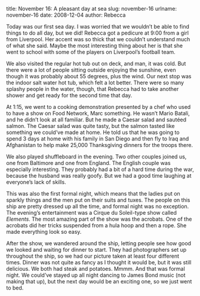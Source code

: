 title: November 16: A pleasant day at sea
slug: november-16
urlname: november-16
date: 2008-12-04
author: Rebecca

Today was our first sea day. I was worried that we wouldn&#x02bc;t be able to
find things to do all day, but we did! Rebecca got a pedicure at 9:00 from a
girl from Liverpool. Her accent was so thick that we couldn&#x02bc;t understand
much of what she said. Maybe the most interesting thing about her is that she
went to school with some of the players on Liverpool&#x02bc;s football team.

We also visited the regular hot tub out on deck, and man, it was cold. But there
were a lot of people sitting outside enjoying the sunshine, even though it was
probably about 55 degrees, plus the wind. Our next stop was the indoor salt
water hot tub, which felt a lot better. There were so many splashy people in the
water, though, that Rebecca had to take another shower and get ready for the
second time that day.

At 1:15, we went to a cooking demonstration presented by a chef who used to have
a show on Food Network, Marc something. He wasn&#x02bc;t Mario Batali, and he
didn&#x02bc;t look at all familiar. But he made a Caesar salad and
saut&eacute;ed salmon. The Caesar salad was quite tasty, but the salmon tasted
like something we could&#x02bc;ve made at home. He told us that he was going to
spend 3 days at home with his family in San Diego and then fly to Iraq and
Afghanistan to help make 25,000 Thanksgiving dinners for the troops there.

We also played shuffleboard in the evening. Two other couples joined us, one
from Baltimore and one from England. The English couple was especially
interesting. They probably had a bit of a hard time during the war, because the
husband was really goofy. But we had a good time laughing at everyone&#x02bc;s
lack of skills.

This was also the first formal night, which means that the ladies put on sparkly
things and the men put on their suits and tuxes. The people on this ship are
pretty dressed up all the time, and formal night was no exception. The
evening&#x02bc;s entertainment was a Cirque du Soleil-type show called
_Elements_. The most amazing part of the show was the acrobats. One of the
acrobats did her tricks suspended from a hula hoop and then a rope. She made
everything look so easy.

After the show, we wandered around the ship, letting people see how good we
looked and waiting for dinner to start. They had photographers set up throughout
the ship, so we had our picture taken at least four different times. Dinner was
not quite as fancy as I thought it would be, but it was still delicious. We both
had steak and potatoes. Mmmm. And that was formal night. We could&#x02bc;ve
stayed up all night dancing to James Bond music (not making that up), but the
next day would be an exciting one, so we just went to bed.
